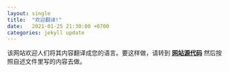 ```yaml
---
layout: single
title:  "欢迎翻译!"
date:   2021-01-25 21:30:00 +0700
categories: jekyll update
---
```


该网站欢迎人们将其内容翻译成您的语言。要这样做，请转到 [**网站源代码**](https://github.com/EKA2L1/eka2l1.github.io)
然后按照自述文件里写的内容去做。
